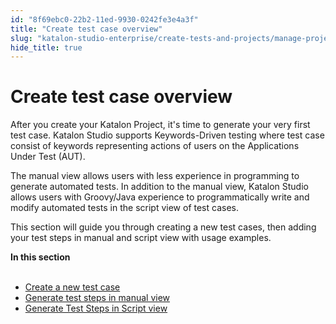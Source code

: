```yaml
---
id: "8f69ebc0-22b2-11ed-9930-0242fe3e4a3f"
title: "Create test case overview"
slug: "katalon-studio-enterprise/create-tests-and-projects/manage-projects/create-test-case/create-test-case-overview"
hide_title: true
---
```


# <a id="concept-349" class="anchor_top_offset"/><a id="ariaid-title1" class="anchor_top_offset"/>Create test case overview

<p xmlns="http://www.w3.org/1999/xhtml" className="p">After you create your Katalon Project, it's time to generate your very first test case. <span className="ph">Katalon Studio</span> supports Keywords-Driven testing where test case consist of keywords representing actions of users on the Applications Under Test (AUT).</p> 
<p xmlns="http://www.w3.org/1999/xhtml" className="p">The manual view allows users with less experience in programming to generate automated tests. In addition to the&nbsp;manual view, <span className="ph">Katalon Studio</span> allows users with Groovy/Java experience to programmatically write and modify automated tests in the script view of test cases.</p> 
<p xmlns="http://www.w3.org/1999/xhtml" className="p">This section will guide you through creating a new test cases, then adding your test steps in manual and script view with usage examples.</p> 
<nav xmlns="http://www.w3.org/1999/xhtml" role="navigation" className="related-links"><div className="linklist"><strong>In this section</strong><br /><br /><ul className="linklist"><li className="linklist"><a className="link" href="/docs/legacy/katalon-studio-enterprise/create-tests-and-projects/manage-projects/create-test-case/create-a-new-test-case">Create a new test case</a></li><li className="linklist"><a className="link" href="/docs/legacy/katalon-studio-enterprise/create-tests-and-projects/manage-projects/create-test-case/generate-test-steps-in-manual-view">Generate test steps in manual view</a></li><li className="linklist"><a className="link" href="/docs/legacy/katalon-studio-enterprise/create-tests-and-projects/manage-projects/create-test-case/generate-test-steps-in-script-view">Generate Test Steps in Script view</a></li></ul></div></nav> 
